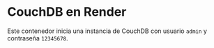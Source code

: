 # CouchDB en Render

Este contenedor inicia una instancia de CouchDB con usuario `admin` y contraseña `12345678`.
